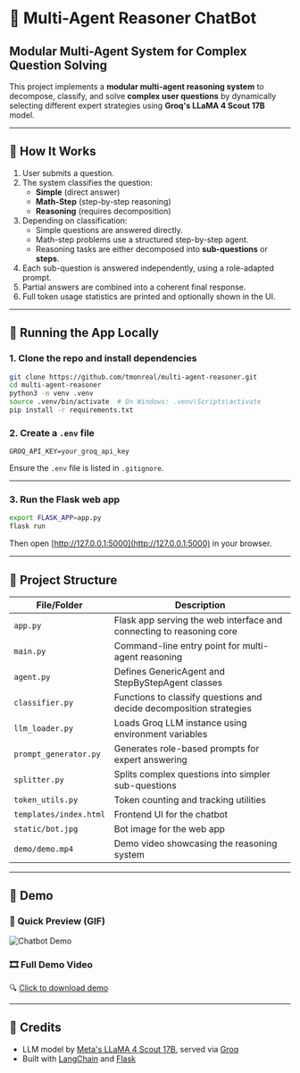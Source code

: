# 💬 Multi-Agent Reasoner ChatBot

## Modular Multi-Agent System for Complex Question Solving

This project implements a **modular multi-agent reasoning system** to decompose, classify, and solve **complex user questions** by dynamically selecting different expert strategies using **Groq's LLaMA 4 Scout 17B** model.

---

## 🧠 How It Works

1. User submits a question.
2. The system classifies the question:
   - **Simple** (direct answer)
   - **Math-Step** (step-by-step reasoning)
   - **Reasoning** (requires decomposition)
3. Depending on classification:
   - Simple questions are answered directly.
   - Math-step problems use a structured step-by-step agent.
   - Reasoning tasks are either decomposed into **sub-questions** or **steps**.
4. Each sub-question is answered independently, using a role-adapted prompt.
5. Partial answers are combined into a coherent final response.
6. Full token usage statistics are printed and optionally shown in the UI.

---

## 🚀 Running the App Locally

### 1. Clone the repo and install dependencies

```bash
git clone https://github.com/tmonreal/multi-agent-reasoner.git
cd multi-agent-reasoner
python3 -m venv .venv
source .venv/bin/activate  # On Windows: .venv\Scripts\activate
pip install -r requirements.txt
```

### 2. Create a `.env` file

```env
GROQ_API_KEY=your_groq_api_key
```

Ensure the `.env` file is listed in `.gitignore`.

---

### 3. Run the Flask web app

```bash
export FLASK_APP=app.py
flask run
```

Then open [http://127.0.0.1:5000](http://127.0.0.1:5000) in your browser.

---

## 📁 Project Structure

| File/Folder            | Description                                                            |
|------------------------|------------------------------------------------------------------------|
| `app.py`               | Flask app serving the web interface and connecting to reasoning core  |
| `main.py`              | Command-line entry point for multi-agent reasoning                    |
| `agent.py`             | Defines GenericAgent and StepByStepAgent classes                      |
| `classifier.py`        | Functions to classify questions and decide decomposition strategies   |
| `llm_loader.py`        | Loads Groq LLM instance using environment variables                   |
| `prompt_generator.py`  | Generates role-based prompts for expert answering                     |
| `splitter.py`          | Splits complex questions into simpler sub-questions                   |
| `token_utils.py`       | Token counting and tracking utilities                                 |
| `templates/index.html` | Frontend UI for the chatbot                                            |
| `static/bot.jpg`       | Bot image for the web app                                              |
| `demo/demo.mp4`        | Demo video showcasing the reasoning system                            |

---

## 🎥 Demo

### 👀 Quick Preview (GIF)

![Chatbot Demo](demo/demo-tp3.gif)

### 🎞️ Full Demo Video

🔍 [Click to download demo](demo/demo-tp3.webm)

---

## 🙌 Credits

- LLM model by [Meta's LLaMA 4 Scout 17B](https://ai.meta.com/llama/), served via [Groq](https://groq.com)
- Built with [LangChain](https://www.langchain.com) and [Flask](https://flask.palletsprojects.com)